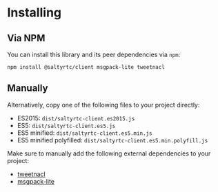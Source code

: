 # Installing

## Via NPM

You can install this library and its peer dependencies via `npm`:

    npm install @saltyrtc/client msgpack-lite tweetnacl

## Manually

Alternatively, copy one of the following files to your project directly:

- ES2015: `dist/saltyrtc-client.es2015.js`
- ES5: `dist/saltyrtc-client.es5.js`
- ES5 minified: `dist/saltyrtc-client.es5.min.js`
- ES5 minified polyfilled: `dist/saltyrtc-client.es5.min.polyfill.js`

Make sure to manually add the following external dependencies to your project:

- [tweetnacl](https://github.com/dchest/tweetnacl-js)
- [msgpack-lite](https://github.com/kawanet/msgpack-lite)
